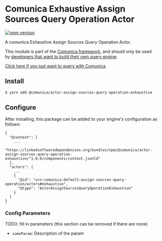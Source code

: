 # Comunica Exhaustive Assign Sources Query Operation Actor

[![npm version](https://badge.fury.io/js/%40comunica%2Factor-assign-sources-query-operation-exhaustive.svg)](https://www.npmjs.com/package/@comunica/actor-assign-sources-query-operation-exhaustive)

A comunica Exhaustive Assign Sources Query Operation Actor.

This module is part of the [Comunica framework](https://github.com/comunica/comunica),
and should only be used by [developers that want to build their own query engine](https://comunica.dev/docs/modify/).

[Click here if you just want to query with Comunica](https://comunica.dev/docs/query/).

## Install

```bash
$ yarn add @comunica/actor-assign-sources-query-operation-exhaustive
```

## Configure

After installing, this package can be added to your engine's configuration as follows:
```text
{
  "@context": [
    ...
    "https://linkedsoftwaredependencies.org/bundles/npm/@comunica/actor-assign-sources-query-operation-exhaustive/^1.0.0/components/context.jsonld"  
  ],
  "actors": [
    ...
    {
      "@id": "urn:comunica:default:assign-sources-query-operation/actors#exhaustive",
      "@type": "ActorAssignSourcesQueryOperationExhaustive"
    }
  ]
}
```

### Config Parameters

TODO: fill in parameters (this section can be removed if there are none)

* `someParam`: Description of the param
